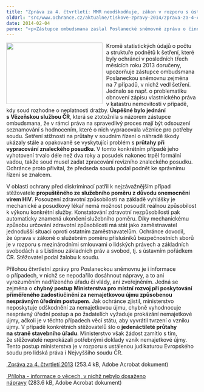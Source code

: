 ```yaml
---
title: "Zpráva za 4. čtvrtletí: MMR neodškodňuje, zákon v rozporu s ústavním pořádkem aj."
oldUrl: "src/www.ochrance.cz/aktualne/tiskove-zpravy-2014/zprava-za-4-ctvrtleti-mmr-neodskodnuje-zakon-v-rozporu-s-ustavnim-poradkem-aj"
date: 2014-02-04
perex: "<p>Zástupce ombudsmana zaslal Poslanecké sněmovně zprávu o činnosti veřejného ochránce práv za 4. čtvrtletí roku 2013. V její příloze upozorňuje mj. na chybný postup Ministerstva pro místní rozvoj, které neposkytuje přiměřené zadostiučinění za nesprávný úřední postup.</p>"
---
```


<!-- imported from the old website -->

<p><img src="https://www.ochrance.cz/uploads/RTEmagicC_poslanecka_snemovna4.jpg.jpg" alt="" style="BORDER-BOTTOM-COLOR: ; BORDER-TOP-COLOR: ; PADDING-RIGHT: 10px; FLOAT: left; BORDER-RIGHT-COLOR: ; BORDER-LEFT-COLOR: " title="" height="162" width="253" />Kromě statistických údajů o počtu a struktuře podnětů k šetření, které byly ochránci v posledních třech měsících roku 2013 doručeny, upozorňuje zástupce ombudsmana Poslaneckou sněmovnu zejména na 7 případů, v nichž vedl šetření. Jednalo se např. o problematiku obnovení zápisu vlastnického práva v katastru nemovitosti v případě, kdy soud rozhodne o neplatnosti dražby. <strong>Úspěšné bylo jednání s Vězeňskou službou ČR</strong>, která se ztotožnila s názorem zástupce ombudsmana, že v rámci práva na spravedlivý proces mají být odsouzení seznamování s hodnocením, které o nich vypracovala věznice pro potřeby soudu. Šetření stížnosti na průtahy v soudním řízení o náhradě škody ukázaly stále a opakovaně se vyskytující problém s <strong>průtahy při vypracování znaleckého posudku</strong>. V tomto konkrétním případě jeho vyhotovení trvalo déle než dva roky a posudek nakonec trpěl formální vadou, takže soud musel zadat zpracování revizního znaleckého posudku. Ochránce proto přivítal, že předseda soudu podal podnět ke správnímu řízení se znalcem.</p><p>V oblasti ochrany před diskriminací patřil k nejzávažnějším případ stěžovatele <strong>propuštěného ze služebního poměru z důvodu onemocnění virem HIV</strong>. Posouzení zdravotní způsobilosti na základě vyhlášky je mechanické a posudkový lékař nemá možnost posoudit reálnou způsobilost k výkonu konkrétní služby. Konstatování zdravotní nezpůsobilosti pak automaticky znamená ukončení služebního poměru. Díky mechanickému způsobu určování zdravotní způsobilosti má stát jako zaměstnavatel jednodušší situaci oproti ostatním zaměstnavatelům. Ochránce dovodil, že úprava v zákoně o služebním poměru příslušníků bezpečnostních sborů je v rozporu s mezinárodními smlouvami o lidských právech a základních svobodách a s Listinou základních práv a svobod, tj. s ústavním pořádkem ČR. Stěžovatel podal žalobu k soudu.</p><p>Přílohou čtvrtletní zprávy pro Poslaneckou sněmovnu je i informace o případech, v nichž se nepodařilo dosáhnout nápravy, a to ani vyrozuměním nadřízeného úřadu či vlády, ani zveřejněním. Jedná se zejména o <strong>chybný postup Ministerstva pro místní rozvoj při poskytování přiměřeného zadostiučinění za nemajetkovou újmu způsobenou nesprávným úředním postupem</strong>. Jak ochránce zjistil, ministerstvo neposkytuje odškodnění za nemajetkovou újmu, chybně vyhodnocuje nesprávný úřední postup a po žadatelích vyžaduje prokázání nemajetkové újmy, ačkoli je v těchto případech věcí státu, aby vyvrátil tvrzení o vzniku újmy. V případě konkrétních stěžovatelů šlo o <strong>jedenáctileté průtahy na straně stavebního úřadu</strong>. Ministerstvo však žádost zamítlo s tím, že stěžovatelé neprokázali potřebnými doklady vznik nemajetkové újmy. Tento postup ministerstva je v rozporu s ustálenou judikaturou Evropského soudu pro lidská práva i Nejvyššího soudu ČR.</p><p><a title="Otevření do nového okna" href="https://www.ochrance.cz/fileadmin/user_upload/zpravy_pro_poslaneckou_snemovnu/Ctvrtletky/2013_4Q_zprava.pdf" target="_blank"><img alt="" src="https://www.ochrance.cz/typo3/ext/od_linkdesc/icons/pdf.gif" class="od_linkdesc_icon" /> Zpráva za 4. čtvrtletí 2013</a> (253.4 kB, Adobe Acrobat dokument)</p><p><a title="Otevření do nového okna" href="https://www.ochrance.cz/fileadmin/user_upload/zpravy_pro_poslaneckou_snemovnu/Ctvrtletky/2013_4Q_zprava-sankce.pdf" target="_blank"><img alt="" src="https://www.ochrance.cz/typo3/ext/od_linkdesc/icons/pdf.gif" class="od_linkdesc_icon" /> Příloha - informace o věcech, v nichž nebylo dosaženo nápravy</a> (283.6 kB, Adobe Acrobat dokument)</p>
